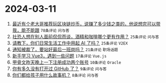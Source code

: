 # 2024-03-11

1. [最近有个老大哥推荐玩区块链炒币，说赚了多少钱之类的，他说想完可以带我，能不能跟](https://www.v2ex.com/t/1022388) `78条评论` `问与答`
1. [社恐人想在别人面前侃侃而谈，酒精和咖啡哪个更有作用？](https://www.v2ex.com/t/1022389) `25条评论` `问与答`
1. [请教下，你们日常生活工作中用起 AI 了吗？](https://www.v2ex.com/t/1022384) `25条评论` `V2EX`
1. [通知被裁了，要站好最后一班岗吗？](https://www.v2ex.com/t/1022407) `21条评论` `职场话题`
1. [新手学习 Vue3，遇到一些问题](https://www.v2ex.com/t/1022390) `17条评论` `Vue.js`
1. [甲骨文昨天晚上一下注册成功两个账号](https://www.v2ex.com/t/1022387) `10条评论` `Oracle`
1. [你有多久没有打开过 GitHub 了？](https://www.v2ex.com/t/1022397) `9条评论` `问与答`
1. [你们都给孩子用什么故事机？](https://www.v2ex.com/t/1022394) `8条评论` `问与答`
